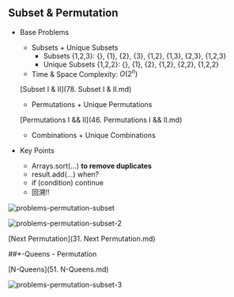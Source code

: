 ## Subset & Permutation

* Base Problems

  * Subsets + Unique Subsets
    * Subsets {1,2,3}: {}, {1}, {2}, {3}, {1,2}, {1,3}, {2,3}, {1,2,3}
    * Unique Subsets {1,2,2}: {}, {1}, {2}, {1,2}, {2,2}, {1,2,2}
  * Time & Space Complexity: ${O(2^n)}$

  [Subset I & II](78. Subset I & II.md)

  * Permutations + Unique Permutations

  [Permutations I && II](46. Permutations I && II.md)

  * Combinations + Unique Combinations





* Key Points
  * Arrays.sort(…) **to remove duplicates**
  * result.add(…) when?
  * if (condition) continue
  * 回溯!!



![problems-permutation-subset](/Users/IanChan/Desktop/Interview/images/problems-permutation-subset.png)

![problems-permutation-subset-2](/Users/IanChan/Desktop/Interview/images/problems-permutation-subset-2.png)

[Next Permutation](31. Next Permutation.md)



##*-Queens - Permutation

[N-Queens](51. N-Queens.md)



![problems-permutation-subset-3](/Users/IanChan/Desktop/Interview/images/problems-permutation-subset-3.png)

















